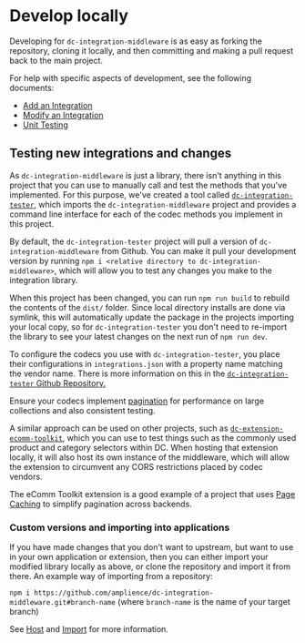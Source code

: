 # Develop locally

Developing for `dc-integration-middleware` is as easy as forking the repository, cloning it locally, and then committing and making a pull request back to the main project. 

For help with specific aspects of development, see the following documents:

- [Add an Integration](./add-integration.md)
- [Modify an Integration](./modify-integration.md)
- [Unit Testing](./unit-testing.md)

## Testing new integrations and changes

As `dc-integration-middleware` is just a library, there isn't anything in this project that you can use to manually call and test the methods that you've implemented. For this purpose, we've created a tool called [`dc-integration-tester`](https://github.com/amplience/dc-integration-tester), which imports the `dc-integration-middleware` project and provides a command line interface for each of the codec methods you implement in this project.

By default, the `dc-integration-tester` project will pull a version of `dc-integration-middleware` from Github. You can make it pull your development version by running `npm i <relative directory to dc-integration-middleware>`, which will allow you to test any changes you make to the integration library.

When this project has been changed, you can run `npm run build` to rebuild the contents of the `dist/` folder. Since local directory installs are done via symlink, this will automatically update the package in the projects importing your local copy, so for `dc-integration-tester` you don't need to re-import the library to see your latest changes on the next run of `npm run dev`.

To configure the codecs you use with `dc-integration-tester`, you place their configurations in `integrations.json` with a property name matching the vendor name. There is more information on this in the [`dc-integration-tester` Github Repository.](https://github.com/amplience/dc-integration-tester)

Ensure your codecs implement [pagination](./pagination.md) for performance on large collections and also consistent testing.

A similar approach can be used on other projects, such as [`dc-extension-ecomm-toolkit`](https://github.com/amplience/dc-extension-ecomm-toolkit), which you can use to test things such as the commonly used product and category selectors within DC. When hosting that extension locally, it will also host its own instance of the middleware, which will allow the extension to circumvent any CORS restrictions placed by codec vendors.

The eComm Toolkit extension is a good example of a project that uses [Page Caching](./page-cache.md) to simplify pagination across backends.

### Custom versions and importing into applications

If you have made changes that you don't want to upstream, but want to use in your own application or extension, then you can either import your modified library locally as above, or clone the repository and import it from there. An example way of importing from a repository:

`npm i https://github.com/amplience/dc-integration-middleware.git#branch-name`
(where `branch-name` is the name of your target branch)

See [Host](./host.md) and [Import](./import.md) for more information.